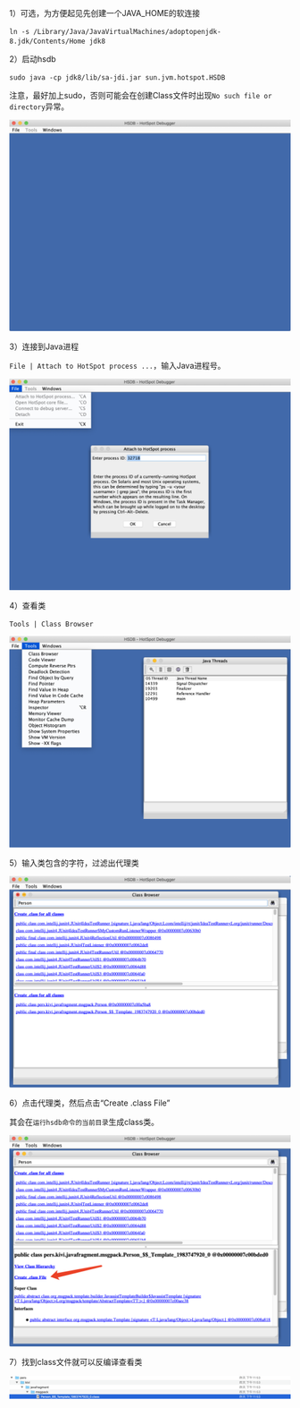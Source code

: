 1）可选，为方便起见先创建一个JAVA_HOME的软连接

`ln -s /Library/Java/JavaVirtualMachines/adoptopenjdk-8.jdk/Contents/Home jdk8`

2）启动hsdb

`sudo java -cp jdk8/lib/sa-jdi.jar sun.jvm.hotspot.HSDB`

注意，最好加上sudo，否则可能会在创建Class文件时出现`No such file or directory`异常。

<img title="" src="pic/image-20210528000122575.png" alt="image-20210528000122575" data-align="center" width="510">

3）连接到Java进程

​    `File | Attach to HotSpot process ...`，输入Java进程号。

<img title="" src="pic/image-20210528000244131.png" alt="image-20210528000244131" data-align="center" width="517">

4）查看类

`Tools | Class Browser`

<img title="" src="pic/image-20210528000411643.png" alt="image-20210528000411643" data-align="center" width="615">

5）输入类包含的字符，过滤出代理类

<img title="" src="pic/image-20210528000452711.png" alt="image-20210528000452711" data-align="center" width="597">

6）点击代理类，然后点击“Create .class File”

其会在`运行hsdb命令的当前目录`生成class类。

<img title="" src="pic/image-20210528000539643.png" alt="image-20210528000539643" data-align="center" width="662">

7）找到class文件就可以反编译查看类

<img src="pic/image-20210528001106362.png" title="" alt="image-20210528001106362" data-align="center">